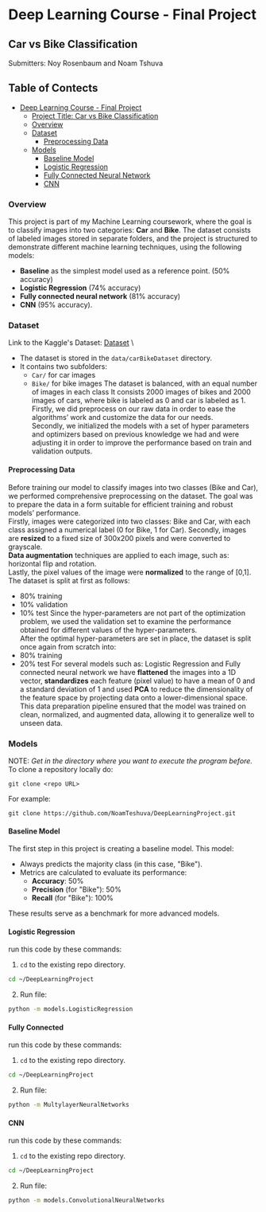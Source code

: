 # Deep Learning Course - Final Project

## Car vs Bike Classification
Submitters: Noy Rosenbaum and Noam Tshuva 

## Table of Contects
- [Deep Learning Course - Final Project](#deep-learning-course---final-project)
  - [Project Title: Car vs Bike Classification](#project-title-car-vs-bike-classification)
  - [Overview](#overview)
  - [Dataset](#dataset)
    - [Preprocessing Data](#preprocessing-data)
  - [Models](#models)
    - [Baseline Model](#baseline-model)
    - [Logistic Regression](#logistic-regression)
    - [Fully Connected Neural Network](#fully-connected)
    - [CNN](#cnn)

### Overview
This project is part of my Machine Learning coursework, where the goal is to classify images into two categories: **Car** and **Bike**. The dataset consists of labeled images stored in separate folders, and the project is structured to demonstrate different machine learning techniques, using the following models:
- **Baseline** as the simplest model used as a reference point. (50% accuracy)
- **Logistic Regression** (74% accuracy)
- **Fully connected neural network** (81% accuracy) 
- **CNN** (95% accuracy).

### Dataset
Link to the Kaggle's Dataset: [Dataset](https://www.kaggle.com/datasets/utkarshsaxenadn/car-vs-bike-classification-dataset/data) \
- The dataset is stored in the `data/carBikeDataset` directory.
- It contains two subfolders:
  - `Car/` for car images
  - `Bike/` for bike images
The dataset is balanced, with an equal number of images in each class
It consists 2000 images of bikes and 2000 images of cars, where bike is labeled as 0 and car is labeled as 1. \
Firstly, we did preprocess on our raw data in order to ease the algorithms’ work and customize the data for our needs. \
Secondly, we initialized the models with a set of hyper parameters and optimizers based on previous knowledge we had and were adjusting it in order to improve the performance based on train and validation outputs. 

#### Preprocessing Data
Before training our model to classify images into two classes (Bike and Car), we performed comprehensive preprocessing on the dataset.
The goal was to prepare the data in a form suitable for efficient training and robust models’ performance. \
Firstly, images were categorized into two classes: Bike and Car, with each class assigned a numerical label (0 for Bike, 1 for Car).
Secondly, images are **resized** to a fixed size of 300x200 pixels and were converted to grayscale. \
**Data augmentation** techniques are applied to each image, such as: horizontal flip and rotation. \
Lastly, the pixel values of the image were **normalized** to the range of [0,1]. \
The dataset is split at first as follows: 
- 80% training
- 10% validation
- 10% test
Since the hyper-parameters are not part of the optimization problem, we used the validation set to examine the performance obtained for different values of the hyper-parameters. \
After the optimal hyper-parameters are set in place, the dataset is split once again from scratch into:
- 80% training
- 20% test
For several models such as: Logistic Regression and Fully connected neural network we have **flattened** the images into a 1D vector, **standardizes** each feature (pixel value) to have a mean of 0 and a standard deviation of 1 and used **PCA** to reduce the dimensionality of the feature space by projecting data onto a lower-dimensional space. \
This data preparation pipeline ensured that the model was trained on clean, normalized, and augmented data, allowing it to generalize well to unseen data.

### Models
NOTE: *Get in the directory where you want to execute the program before.* \
To clone a repository locally do:
```
git clone <repo URL>
```
For example:
```
git clone https://github.com/NoamTeshuva/DeepLearningProject.git
```

#### Baseline Model
The first step in this project is creating a baseline model. This model:
- Always predicts the majority class (in this case, "Bike").
- Metrics are calculated to evaluate its performance:
  - **Accuracy**: 50%
  - **Precision** (for "Bike"): 50%
  - **Recall** (for "Bike"): 100%

These results serve as a benchmark for more advanced models.

#### Logistic Regression
run this code by these commands:
1. `cd` to the existing repo directory.
```sh
cd ~/DeepLearningProject
```
2. Run file:
```sh
python -m models.LogisticRegression
```
#### Fully Connected
run this code by these commands:
1. `cd` to the existing repo directory.
```sh
cd ~/DeepLearningProject
```
2. Run file:
```sh
python -m MultylayerNeuralNetworks
```
#### CNN
run this code by these commands:
1. `cd` to the existing repo directory.
```sh
cd ~/DeepLearningProject
```
2. Run file:
```sh
python -m models.ConvolutionalNeuralNetworks
```
